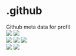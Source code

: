# .github
Github meta data for profil  
![](https://img.shields.io/github/commit-activity/m/GHub-fr/.github?color=red&style=for-the-badge)
![](https://img.shields.io/github/last-commit/GHub-fr/.github?color=red&style=for-the-badge)  
![](https://img.shields.io/github/stars/GHub-fr?color=red&style=for-the-badge)
![](https://img.shields.io/github/stars/GHub-fr/.github?color=red&label=repo%20stars&style=for-the-badge)
![](https://img.shields.io/github/contributors/GHub-fr/.github?style=for-the-badge)  
![](https://img.shields.io/github/languages/code-size/GHub-fr/.github?color=red)
![](https://img.shields.io/github/repo-size/GHub-fr/.github?color=red)  
